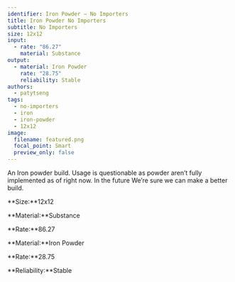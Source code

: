 ```yaml
---
identifier: Iron Powder – No Importers
title: Iron Powder No Importers
subtitle: No Importers
size: 12x12
input:
  - rate: "86.27"
    material: Substance
output:
  - material: Iron Powder
    rate: "28.75"
    reliability: Stable
authors:
  - patytseng
tags:
  - no-importers
  - iron
  - iron-powder
  - 12x12
image:
  filename: featured.png
  focal_point: Smart
  preview_only: false
---
```

An Iron powder build. Usage is questionable as powder aren’t fully implemented as of right now. In the future We’re sure we can make a better build.

**Size:**12x12

**Material:**Substance

**Rate:**86.27

**Material:**Iron Powder

**Rate:**28.75

**Reliability:**Stable